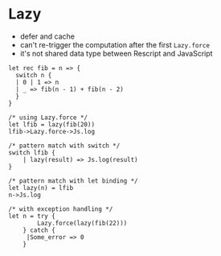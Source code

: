 # Lazy

- defer and cache
- can't re-trigger the computation after the first `Lazy.force`
- it's not shared data type between Rescript and JavaScript

```reasonml
let rec fib = n => {
  switch n {
  | 0 | 1 => n
  | _ => fib(n - 1) + fib(n - 2)
  }
}

/* using Lazy.force */
let lfib = lazy(fib(20))
lfib->Lazy.force->Js.log

/* pattern match with switch */
switch lfib {
    | lazy(result) => Js.log(result)
}

/* pattern match with let binding */
let lazy(n) = lfib
n->Js.log

/* with exception handling */
let n = try {
        Lazy.force(lazy(fib(22)))
    } catch {
     |Some_error => 0
    }
```
